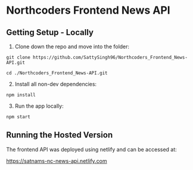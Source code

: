 # Northcoders Frontend News API

## Getting Setup - Locally

1. Clone down the repo and move into the folder:

```
git clone https://github.com/SattySingh96/Northcoders_Frontend_News-API.git

cd ./Northcoders_Frontend_News-API.git
```

2. Install all non-dev dependencies:

```
npm install
```
3. Run the app locally:

```
npm start
```


## Running the Hosted Version

The frontend API was deployed using netlify and can be accessed at:

https://satnams-nc-news-api.netlify.com
